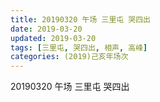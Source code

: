 ```yaml
---
title: 20190320 午场 三里屯 哭四出
date: 2019-03-20
updated: 2019-03-20
tags: [三里屯, 哭四出, 相声, 高峰]
categories: (2019)己亥年场次
---
```

20190320 午场 三里屯 哭四出